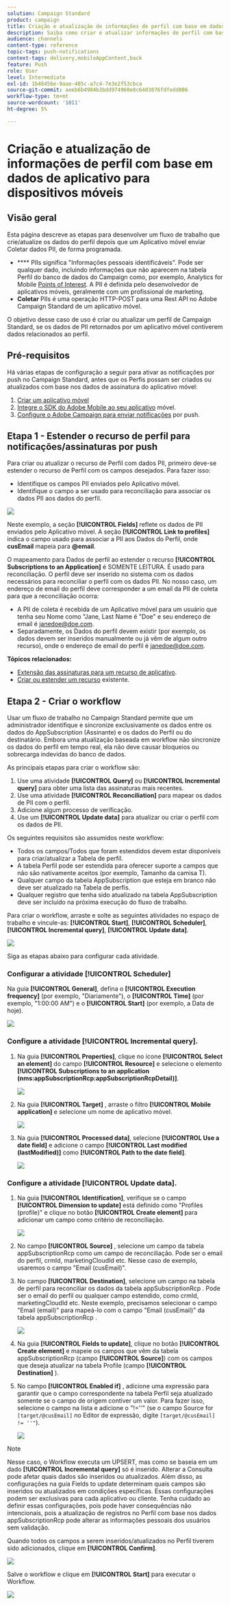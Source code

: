 ```yaml
---
solution: Campaign Standard
product: campaign
title: Criação e atualização de informações de perfil com base em dados de aplicativo para dispositivos móveis
description: Saiba como criar e atualizar informações de perfil com base nos dados de aplicativo móvel.
audience: channels
content-type: reference
topic-tags: push-notifications
context-tags: delivery,mobileAppContent,back
feature: Push
role: User
level: Intermediate
exl-id: 1b48456e-9aae-485c-a7c4-7e3e2f53cbca
source-git-commit: aeeb6b4984b3bdd974960e8c6403876fdfedd886
workflow-type: tm+mt
source-wordcount: '1011'
ht-degree: 5%

---
```


# Criação e atualização de informações de perfil com base em dados de aplicativo para dispositivos móveis

## Visão geral

Esta página descreve as etapas para desenvolver um fluxo de trabalho que crie/atualize os dados do perfil depois que um Aplicativo móvel enviar Coletar dados PII, de forma programada.

* **** PIIs significa &quot;Informações pessoais identificáveis&quot;. Pode ser qualquer dado, incluindo informações que não aparecem na tabela Perfil do banco de dados do Campaign como, por exemplo, Analytics for Mobile [Points of Interest](../../integrating/using/about-campaign-points-of-interest-data-integration.md). A PII é definida pelo desenvolvedor de aplicativos móveis, geralmente com um profissional de marketing.
* **Coletar** PIIs é uma operação HTTP-POST para uma Rest API no Adobe Campaign Standard de um aplicativo móvel.

O objetivo desse caso de uso é criar ou atualizar um perfil de Campaign Standard, se os dados de PII retornados por um aplicativo móvel contiverem dados relacionados ao perfil.

## Pré-requisitos

Há várias etapas de configuração a seguir para ativar as notificações por push no Campaign Standard, antes que os Perfis possam ser criados ou atualizados com base nos dados de assinatura do aplicativo móvel:

1. [Criar um aplicativo móvel](../../administration/using/configuring-a-mobile-application.md)
1. [Integre o SDK do Adobe Mobile ao seu aplicativo](https://helpx.adobe.com/br/campaign/kb/integrate-mobile-sdk.html) móvel.
1. [Configure o Adobe Campaign para enviar notificações](https://helpx.adobe.com/br/campaign/kb/configuring-app-sdkv4.html) por push.

## Etapa 1 - Estender o recurso de perfil para notificações/assinaturas por push

Para criar ou atualizar o recurso de Perfil com dados PII, primeiro deve-se estender o recurso de Perfil com os campos desejados. Para fazer isso:

* Identifique os campos PII enviados pelo Aplicativo móvel.
* Identifique o campo a ser usado para reconciliação para associar os dados PII aos dados do perfil.

![](assets/update_profile1.png)

Neste exemplo, a seção **[!UICONTROL Fields]** reflete os dados de PII enviados pelo Aplicativo móvel. A seção **[!UICONTROL Link to profiles]** indica o campo usado para associar a PII aos Dados do Perfil, onde **cusEmail** mapeia para **@email**.

O mapeamento para Dados de perfil ao estender o recurso **[!UICONTROL Subscriptions to an Application]** é SOMENTE LEITURA. É usado para reconciliação. O perfil deve ser inserido no sistema com os dados necessários para reconciliar o perfil com os dados PII. No nosso caso, um endereço de email do perfil deve corresponder a um email da PII de coleta para que a reconciliação ocorra:

* A PII de coleta é recebida de um Aplicativo móvel para um usuário que tenha seu Nome como &quot;Jane, Last Name é &quot;Doe&quot; e seu endereço de email é janedoe@doe.com.
* Separadamente, os Dados do perfil devem existir (por exemplo, os dados devem ser inseridos manualmente ou já vêm de algum outro recurso), onde o endereço de email do perfil é janedoe@doe.com.

**Tópicos relacionados:**

* [Extensão das assinaturas para um recurso de aplicativo](../../developing/using/extending-the-subscriptions-to-an-application-resource.md).
* [Criar ou estender um recurso](../../developing/using/key-steps-to-add-a-resource.md) existente.

## Etapa 2 - Criar o workflow

Usar um fluxo de trabalho no Campaign Standard permite que um administrador identifique e sincronize exclusivamente os dados entre os dados do AppSubscription (Assinante) e os dados do Perfil ou do destinatário. Embora uma atualização baseada em workflow não sincronize os dados do perfil em tempo real, ela não deve causar bloqueios ou sobrecarga indevidas do banco de dados.

As principais etapas para criar o workflow são:

1. Use uma atividade **[!UICONTROL Query]** ou **[!UICONTROL Incremental query]** para obter uma lista das assinaturas mais recentes.
1. Use uma atividade **[!UICONTROL Reconciliation]** para mapear os dados de PII com o perfil.
1. Adicione algum processo de verificação.
1. Use um **[!UICONTROL Update data]** para atualizar ou criar o perfil com os dados de PII.

Os seguintes requisitos são assumidos neste workflow:

* Todos os campos/Todos que foram estendidos devem estar disponíveis para criar/atualizar a Tabela de perfil.
* A tabela Perfil pode ser estendida para oferecer suporte a campos que não são nativamente aceitos (por exemplo, Tamanho da camisa T).
* Qualquer campo da tabela AppSubscription que esteja em branco não deve ser atualizado na Tabela de perfis.
* Qualquer registro que tenha sido atualizado na tabela AppSubscription deve ser incluído na próxima execução do fluxo de trabalho.

Para criar o workflow, arraste e solte as seguintes atividades no espaço de trabalho e vincule-as: **[!UICONTROL Start]**, **[!UICONTROL Scheduler]**, **[!UICONTROL Incremental query]**, **[!UICONTROL Update data]**.

![](assets/update_profile0.png)

Siga as etapas abaixo para configurar cada atividade.

### Configurar a atividade **[!UICONTROL Scheduler]**

Na guia **[!UICONTROL General]**, defina o **[!UICONTROL Execution frequency]** (por exemplo, &quot;Diariamente&quot;), o **[!UICONTROL Time]** (por exemplo, &quot;1:00:00 AM&quot;) e o **[!UICONTROL Start]** (por exemplo, a Data de hoje).

![](assets/update_profile2.png)

### Configure a atividade **[!UICONTROL Incremental query]**.

1. Na guia **[!UICONTROL Properties]**, clique no ícone **[!UICONTROL Select an element]** do campo **[!UICONTROL Resource]** e selecione o elemento **[!UICONTROL Subscriptions to an application (nms:appSubscriptionRcp:appSubscriptionRcpDetail)]**.

   ![](assets/update_profile3.png)

1. Na guia **[!UICONTROL Target]** , arraste o filtro **[!UICONTROL Mobile application]** e selecione um nome de aplicativo móvel.

   ![](assets/update_profile4.png)

1. Na guia **[!UICONTROL Processed data]**, selecione **[!UICONTROL Use a date field]** e adicione o campo **[!UICONTROL Last modified (lastModified)]** como **[!UICONTROL Path to the date field]**.

   ![](assets/update_profile5.png)

### Configure a atividade **[!UICONTROL Update data]**.

1. Na guia **[!UICONTROL Identification]**, verifique se o campo **[!UICONTROL Dimension to update]** está definido como &quot;Profiles (profile)&quot; e clique no botão **[!UICONTROL Create element]** para adicionar um campo como critério de reconciliação.

   ![](assets/update_profile_createelement.png)

1. No campo **[!UICONTROL Source]** , selecione um campo da tabela appSubscriptionRcp como um campo de reconciliação. Pode ser o email do perfil, crmId, marketingCloudId etc. Nesse caso de exemplo, usaremos o campo &quot;Email (cusEmail)&quot;.

1. No campo **[!UICONTROL Destination]**, selecione um campo na tabela de perfil para reconciliar os dados da tabela appSubscriptionRcp . Pode ser o email do perfil ou qualquer campo estendido, como crmId, marketingCloudId etc. Neste exemplo, precisamos selecionar o campo &quot;Email (email)&quot; para mapeá-lo com o campo &quot;Email (cusEmail)&quot; da tabela appSubscriptionRcp .

   ![](assets/update_profile7.png)

1. Na guia **[!UICONTROL Fields to update]**, clique no botão **[!UICONTROL Create element]** e mapeie os campos que vêm da tabela appSubscriptionRcp (campo **[!UICONTROL Source]**) com os campos que deseja atualizar na tabela Profile (campo **[!UICONTROL Destination]** ).

1. No campo **[!UICONTROL Enabled if]** , adicione uma expressão para garantir que o campo correspondente na tabela Perfil seja atualizado somente se o campo de origem contiver um valor. Para fazer isso, selecione o campo na lista e adicione o &quot;!=&#39;&#39;&quot; (se o campo Source for `[target/@cusEmail]` no Editor de expressão, digite `[target/@cusEmail] != ''"`).

   ![](assets/update_profile8.png)

>[!NOTE]
>
>Nesse caso, o Workflow executa um UPSERT, mas como se baseia em um dado **[!UICONTROL Incremental query]** só é inserido. Alterar a Consulta pode afetar quais dados são inseridos ou atualizados.
>Além disso, as configurações na guia Fields to update determinam quais campos são inseridos ou atualizados em condições específicas. Essas configurações podem ser exclusivas para cada aplicativo ou cliente.
>Tenha cuidado ao definir essas configurações, pois pode haver consequências não intencionais, pois a atualização de registros no Perfil com base nos dados appSubscriptionRcp pode alterar as informações pessoais dos usuários sem validação.

Quando todos os campos a serem inseridos/atualizados no Perfil tiverem sido adicionados, clique em **[!UICONTROL Confirm]**.

![](assets/update_profile9.png)

Salve o workflow e clique em **[!UICONTROL Start]** para executar o Workflow.

![](assets/update_profile10.png)

